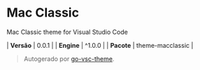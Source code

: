# Mac Classic

Mac Classic theme for Visual Studio Code

| **Versão** | 0.0.1 |
| **Engine** | ^1.0.0 |
| **Pacote** | theme-macclassic |

> Autogerado por [go-vsc-theme](https://github.com/natalbu/go-vsc-theme).
